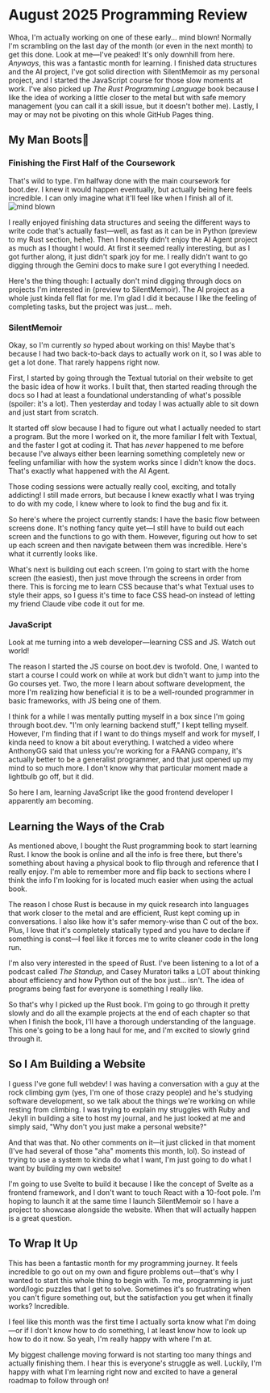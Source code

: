 # August 2025 Programming Review

Whoa, I'm actually working on one of these early... mind blown! Normally I'm scrambling on the last day of the month (or even in the next month) to get this done. Look at me—I've peaked! It's only downhill from here. *Anyways*, this was a fantastic month for learning. I finished data structures and the AI project, I've got solid direction with SilentMemoir as my personal project, and I started the JavaScript course for those slow moments at work. I've also picked up *The Rust Programming Language* book because I like the idea of working a little closer to the metal but with safe memory management (you can call it a skill issue, but it doesn't bother me). Lastly, I may or may not be pivoting on this whole GitHub Pages thing.

## My Man Boots🐻
### Finishing the First Half of the Coursework

That's wild to type. I'm halfway done with the main coursework for boot.dev. I knew it would happen eventually, but actually being here feels incredible. I can only imagine what it'll feel like when I finish all of it. <br>
<img src="https://github.com/pndaRN/Programming-Journey/blob/main/assets/gifs/mind_blown.gif" alt="mind blown">

 I really enjoyed finishing data structures and seeing the different ways to write code that's actually fast—well, as fast as it can be in Python (preview to my Rust section, hehe). Then I honestly didn't enjoy the AI Agent project as much as I thought I would. At first it seemed really interesting, but as I got further along, it just didn't spark joy for me. I really didn't want to go digging through the Gemini docs to make sure I got everything I needed. 
 
Here's the thing though: I actually don't mind digging through docs on projects I'm interested in (preview to SilentMemoir). The AI project as a whole just kinda fell flat for me. I'm glad I did it because I like the feeling of completing tasks, but the project was just... meh.

### SilentMemoir

Okay, so I'm currently *so* hyped about working on this! Maybe that's because I had two back-to-back days to actually work on it, so I was able to get a lot done. That rarely happens right now. 

First, I started by going through the Textual tutorial on their website to get the basic idea of how it works. I built that, then started reading through the docs so I had at least a foundational understanding of what's possible (spoiler: it's a lot). Then yesterday and today I was actually able to sit down and just start from scratch.

It started off slow because I had to figure out what I actually needed to start a program. But the more I worked on it, the more familiar I felt with Textual, and the faster I got at coding it. That has *never* happened to me before because I've always either been learning something completely new or feeling unfamiliar with how the system works since I didn't know the docs. That's exactly what happened with the AI Agent.

Those coding sessions were actually really cool, exciting, and totally addicting! I still made errors, but because I knew exactly what I was trying to do with my code, I knew where to look to find the bug and fix it.

So here's where the project currently stands: I have the basic flow between screens done. It's nothing fancy quite yet—I still have to build out each screen and the functions to go with them. However, figuring out how to set up each screen and then navigate between them was incredible. Here's what it currently looks like.

What's next is building out each screen. I'm going to start with the home screen (the easiest), then just move through the screens in order from there. This is forcing me to learn CSS because that's what Textual uses to style their apps, so I guess it's time to face CSS head-on instead of letting my friend Claude vibe code it out for me.

### JavaScript 

Look at me turning into a web developer—learning CSS and JS. Watch out world!

The reason I started the JS course on boot.dev is twofold. One, I wanted to start a course I could work on while at work but didn't want to jump into the Go courses yet. Two, the more I learn about software development, the more I'm realizing how beneficial it is to be a well-rounded programmer in basic frameworks, with JS being one of them.

I think for a while I was mentally putting myself in a box since I'm going through boot.dev. "I'm only learning backend stuff," I kept telling myself. However, I'm finding that if I want to do things myself and work for myself, I kinda need to know a bit about everything. I watched a video where AnthonyGG said that unless you're working for a FAANG company, it's actually better to be a generalist programmer, and that just opened up my mind to so much more. I don't know why that particular moment made a lightbulb go off, but it did. 


So here I am, learning JavaScript like the good frontend developer I apparently am becoming.

## Learning the Ways of the Crab 
As mentioned above, I bought the Rust programming book to start learning Rust. I know the book is online and all the info is free there, but there's something about having a physical book to flip through and reference that I really enjoy. I'm able to remember more and flip back to sections where I think the info I'm looking for is located much easier when using the actual book.

The reason I chose Rust is because in my quick research into languages that work closer to the metal and are efficient, Rust kept coming up in conversations. I also like how it's safer memory-wise than C out of the box. Plus, I love that it's completely statically typed and you have to declare if something is const—I feel like it forces me to write cleaner code in the long run.

I'm also very interested in the speed of Rust. I've been listening to a lot of a podcast called *The Standup*, and Casey Muratori talks a LOT about thinking about efficiency and how Python out of the box just... isn't. The idea of programs being fast for everyone is something I really like.

So that's why I picked up the Rust book. I'm going to go through it pretty slowly and do all the example projects at the end of each chapter so that when I finish the book, I'll have a thorough understanding of the language. This one's going to be a long haul for me, and I'm excited to slowly grind through it.

## So I Am Building a Website

I guess I've gone full webdev! I was having a conversation with a guy at the rock climbing gym (yes, I'm one of those crazy people) and he's studying software development, so we talk about the things we're working on while resting from climbing. I was trying to explain my struggles with Ruby and Jekyll in building a site to host my journal, and he just looked at me and simply said, "Why don't you just make a personal website?"

And that was that. No other comments on it—it just clicked in that moment (I've had several of those "aha" moments this month, lol). So instead of trying to use a system to kinda do what I want, I'm just going to do what I want by building my own website!

I'm going to use Svelte to build it because I like the concept of Svelte as a frontend framework, and I don't want to touch React with a 10-foot pole. I'm hoping to launch it at the same time I launch SilentMemoir so I have a project to showcase alongside the website. When that will actually happen is a great question.

## To Wrap It Up 
This has been a fantastic month for my programming journey. It feels incredible to go out on my own and figure problems out—that's why I wanted to start this whole thing to begin with. To me, programming is just word/logic puzzles that I get to solve. Sometimes it's so frustrating when you can't figure something out, but the satisfaction you get when it finally works? Incredible.

I feel like this month was the first time I actually sorta know what I'm doing—or if I don't know how to do something, I at least know how to look up how to do it now. So yeah, I'm really happy with where I'm at.

My biggest challenge moving forward is not starting too many things and actually finishing them. I hear this is everyone's struggle as well. Luckily, I'm happy with what I'm learning right now and excited to have a general roadmap to follow through on!

